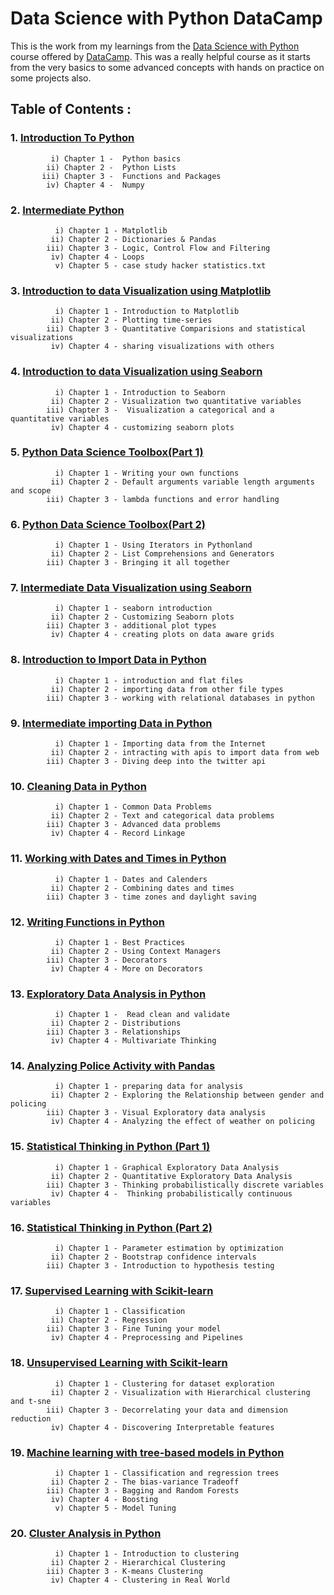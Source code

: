 # Data Science with Python DataCamp

This is the work from my learnings from the <a href="https://www.datacamp.com/tracks/data-scientist-with-python"> Data Science with Python</a> course offered by <a href="https://www.datacamp.com/"> DataCamp</a>. This was a really helpful course as it starts from the very basics to some advanced concepts with hands on practice on some projects also.  


## Table of Contents :

### 1. <a href="https://github.com/Anirudh-Chauhan/Data-Scientist-with-Python-DataCamp/tree/main/01%20-%20Introduction%20to%20Python">Introduction To Python</a>
             i) Chapter 1 -  Python basics 
            ii) Chapter 2 -  Python Lists
           iii) Chapter 3 -  Functions and Packages
            iv) Chapter 4 -  Numpy
### 2. <a href="https://github.com/Anirudh-Chauhan/Data-Scientist-with-Python-DataCamp/tree/main/02%20-%20Intermediate%20Python">Intermediate Python</a>
              i) Chapter 1 - Matplotlib 
             ii) Chapter 2 - Dictionaries & Pandas
            iii) Chapter 3 - Logic, Control Flow and Filtering
             iv) Chapter 4 - Loops
              v) Chapter 5 - case study hacker statistics.txt
### 3. <a href="https://github.com/Anirudh-Chauhan/Data-Scientist-with-Python-DataCamp/tree/main/03%20-%20Introduction%20to%20Data%20Visualization%20using%20Matplotlib">Introduction to data Visualization using Matplotlib</a>
              i) Chapter 1 - Introduction to Matplotlib
             ii) Chapter 2 - Plotting time-series
            iii) Chapter 3 - Quantitative Comparisions and statistical visualizations
             iv) Chapter 4 - sharing visualizations with others
### 4. <a href="https://github.com/Anirudh-Chauhan/Data-Scientist-with-Python-DataCamp/tree/main/04%20-%20Introduction%20to%20Data%20Visualization%20with%20Seaborn">Introduction to data Visualization using Seaborn</a>
              i) Chapter 1 - Introduction to Seaborn
             ii) Chapter 2 - Visualization two quantitative variables
            iii) Chapter 3 -  Visualization a categorical and a quantitative variables
             iv) Chapter 4 - customizing seaborn plots
### 5. <a href="https://github.com/Anirudh-Chauhan/Data-Scientist-with-Python-DataCamp/tree/main/05%20-%20Python%20Data%20Science%20Toolbox%20(Part%201)">Python Data Science Toolbox(Part 1)</a>
              i) Chapter 1 - Writing your own functions
             ii) Chapter 2 - Default arguments variable length arguments and scope
            iii) Chapter 3 - lambda functions and error handling
### 6. <a href="https://github.com/Anirudh-Chauhan/Data-Scientist-with-Python-DataCamp/tree/main/06%20-%20Python%20Data%20Science%20Toolbox%20(Part%202)">Python Data Science Toolbox(Part 2)</a>
              i) Chapter 1 - Using Iterators in Pythonland 
             ii) Chapter 2 - List Comprehensions and Generators
            iii) Chapter 3 - Bringing it all together
### 7. <a href="https://github.com/Anirudh-Chauhan/Data-Scientist-with-Python-DataCamp/tree/main/07%20-%20Intermediate%20Data%20Visualization%20with%20Seaborn">Intermediate Data Visualization using Seaborn</a>
              i) Chapter 1 - seaborn introduction
             ii) Chapter 2 - Customizing Seaborn plots
            iii) Chapter 3 - additional plot types
             iv) Chapter 4 - creating plots on data aware grids
### 8. <a href="https://github.com/Anirudh-Chauhan/Data-Scientist-with-Python-DataCamp/tree/main/08%20-%20Introduction%20to%20Import%20data%20in%20python">Introduction to Import Data in Python</a> 
              i) Chapter 1 - introduction and flat files 
             ii) Chapter 2 - importing data from other file types 
            iii) Chapter 3 - working with relational databases in python
### 9. <a href="https://github.com/Anirudh-Chauhan/Data-Scientist-with-Python-DataCamp/tree/main/09%20-%20Intermediate%20importing%20%20data%20in%20python">Intermediate importing Data in Python</a>
              i) Chapter 1 - Importing data from the Internet
             ii) Chapter 2 - intracting with apis to import data from web
            iii) Chapter 3 - Diving deep into the twitter api
### 10. <a href="https://github.com/Anirudh-Chauhan/Data-Scientist-with-Python-DataCamp/tree/main/10%20-%20Cleaning%20Data%20in%20Python">Cleaning Data in Python</a>
              i) Chapter 1 - Common Data Problems
             ii) Chapter 2 - Text and categorical data problems
            iii) Chapter 3 - Advanced data problems
             iv) Chapter 4 - Record Linkage
### 11. <a href="https://github.com/Anirudh-Chauhan/Data-Scientist-with-Python-DataCamp/tree/main/11%20-%20Working%20with%20Dates%20and%20Times%20in%20Python">Working with Dates and Times in Python</a>
              i) Chapter 1 - Dates and Calenders 
             ii) Chapter 2 - Combining dates and times
            iii) Chapter 3 - time zones and daylight saving
### 12. <a href="https://github.com/Anirudh-Chauhan/Data-Scientist-with-Python-DataCamp/tree/main/12%20-%20Writing%20functions%20in%20Python">Writing Functions in Python</a>
              i) Chapter 1 - Best Practices
             ii) Chapter 2 - Using Context Managers
            iii) Chapter 3 - Decorators 
             iv) Chapter 4 - More on Decorators
### 13. <a href="https://github.com/Anirudh-Chauhan/Data-Scientist-with-Python-DataCamp/tree/main/13%20-%20Exploratory%20Data%20Analysis%20in%20Python">Exploratory Data Analysis in Python</a>
              i) Chapter 1 -  Read clean and validate
             ii) Chapter 2 - Distributions
            iii) Chapter 3 - Relationships 
             iv) Chapter 4 - Multivariate Thinking
### 14. <a href="https://github.com/Anirudh-Chauhan/Data-Scientist-with-Python-DataCamp/tree/main/14%20-%20Analyzing%20Police%20Activity%20with%20pandas">Analyzing Police Activity with Pandas</a>
              i) Chapter 1 - preparing data for analysis
             ii) Chapter 2 - Exploring the Relationship between gender and policing
            iii) Chapter 3 - Visual Exploratory data analysis 
             iv) Chapter 4 - Analyzing the effect of weather on policing
### 15. <a href="https://github.com/Anirudh-Chauhan/Data-Scientist-with-Python-DataCamp/tree/main/15%20-%20Statistical%20Thinking%20in%20Python%20(Part%201)">Statistical Thinking in Python (Part 1)</a>
              i) Chapter 1 - Graphical Exploratory Data Analysis 
             ii) Chapter 2 - Quantitative Exploratory Data Analysis
            iii) Chapter 3 - Thinking probabilistically discrete variables 
             iv) Chapter 4 -  Thinking probabilistically continuous variables
### 16. <a href="https://github.com/Anirudh-Chauhan/Data-Scientist-with-Python-DataCamp/tree/main/16%20-%20Statistical%20Thinking%20in%20Python%20(Part%202)">Statistical Thinking in Python (Part 2)</a>
              i) Chapter 1 - Parameter estimation by optimization
             ii) Chapter 2 - Bootstrap confidence intervals
            iii) Chapter 3 - Introduction to hypothesis testing 
### 17. <a href="https://github.com/Anirudh-Chauhan/Data-Scientist-with-Python-DataCamp/tree/main/17%20-%20Supervised%20Learning%20with%20Scikit-learn">Supervised Learning with Scikit-learn</a></a>
              i) Chapter 1 - Classification
             ii) Chapter 2 - Regression
            iii) Chapter 3 - Fine Tuning your model 
             iv) Chapter 4 - Preprocessing and Pipelines
### 18. <a href="https://github.com/Anirudh-Chauhan/Data-Scientist-with-Python-DataCamp/tree/main/18%20-%20Unsupervised%20Learning%20in%20Python">Unsupervised Learning with Scikit-learn</a>
              i) Chapter 1 - Clustering for dataset exploration 
             ii) Chapter 2 - Visualization with Hierarchical clustering and t-sne
            iii) Chapter 3 - Decorrelating your data and dimension reduction 
             iv) Chapter 4 - Discovering Interpretable features
### 19. <a href="https://github.com/Anirudh-Chauhan/Data-Scientist-with-Python-DataCamp/tree/main/19%20-%20Machine%20learning%20with%20tree-based%20models%20in%20python">Machine learning with tree-based models in Python</a></a>
              i) Chapter 1 - Classification and regression trees 
             ii) Chapter 2 - The bias-variance Tradeoff
            iii) Chapter 3 - Bagging and Random Forests 
             iv) Chapter 4 - Boosting
              v) Chapter 5 - Model Tuning
### 20. <a href="https://github.com/Anirudh-Chauhan/Data-Scientist-with-Python-DataCamp/tree/main/20%20-%20Cluster%20Analysis%20in%20Python">Cluster Analysis in Python</a>
              i) Chapter 1 - Introduction to clustering 
             ii) Chapter 2 - Hierarchical Clustering
            iii) Chapter 3 - K-means Clustering 
             iv) Chapter 4 - Clustering in Real World
